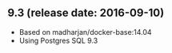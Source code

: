 ## 9.3 (release date: 2016-09-10)

 * Based on madharjan/docker-base:14.04
 * Using Postgres SQL 9.3
